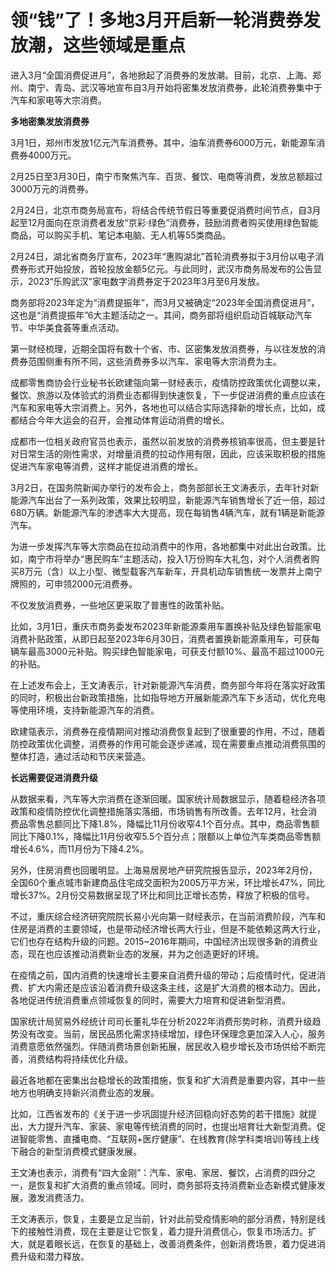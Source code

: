 # 领“钱”了！多地3月开启新一轮消费券发放潮，这些领域是重点

进入3月“全国消费促进月”，各地掀起了消费券的发放潮。目前，北京、上海、郑州、南宁、青岛、武汉等地宣布自3月开始将密集发放消费券，此轮消费券集中于汽车和家电等大宗消费。

**多地密集发放消费券**

3月1日，郑州市发放1亿元汽车消费券。其中，油车消费券6000万元，新能源车消费券4000万元。

2月25日至3月30日，南宁市聚焦汽车、百货、餐饮、电商等消费，发放总额超过3000万元的消费券。

2月24日，北京市商务局宣布，将结合传统节假日等重要促消费时间节点，自3月起至12月面向在京消费者发放“京彩·绿色”消费券，鼓励消费者购买使用绿色智能商品，可以购买手机、笔记本电脑、无人机等55类商品。

2月24日，湖北省商务厅宣布，2023年“惠购湖北”首轮消费券拟于3月份以电子消费券形式开始投放，首轮投放金额5亿元。与此同时，武汉市商务局发布的公告显示，2023“乐购武汉”家电数字消费券定于2023年3月至6月发放。

商务部将2023年定为“消费提振年”，而3月又被确定“2023年全国消费促进月”，这也是“消费提振年”6大主题活动之一。其间，商务部将组织启动百城联动汽车节、中华美食荟等重点活动。

第一财经梳理，近期全国将有数十个省、市、区密集发放消费券，与以往发放的消费券范围侧重有所不同，这些消费券多以汽车、家电等大宗消费为主。

成都零售商协会行业秘书长欧建瓴向第一财经表示，疫情防控政策优化调整以来，餐饮、旅游以及体验式的消费业态都得到快速恢复，下一步促进消费的重点应该在汽车和家电等大宗消费上。另外，各地也可以结合实际选择新的增长点，比如，成都结合今年大运会的召开，会推动体育运动消费的增长。

成都市一位相关政府官员也表示，虽然以前发放的消费券核销率很高，但主要是针对日常生活的刚性需求，对增量消费的拉动作用有限，因此，应该采取积极的措施促进汽车家电等消费，这样才能促进消费的增长。

3月2日，在国务院新闻办举行的发布会上，商务部部长王文涛表示，去年针对新能源汽车出台了一系列政策，效果比较明显，新能源汽车销售增长了近一倍，超过680万辆。新能源汽车的渗透率大大提高，现在每销售4辆汽车，就有1辆是新能源汽车。

为进一步发挥汽车等大宗商品在拉动消费中的作用，各地都集中对此出台政策。比如，南宁市将举办“惠民购车”主题活动，投入1万份购车大礼包，对个人消费者购买8万元（含）以上小型、微型载客汽车新车，开具机动车销售统一发票并上南宁牌照的，可申领2000元消费券。

不仅发放消费券，一些地区更采取了普惠性的政策补贴。

比如，3月1日，重庆市商务委发布2023年新能源乘用车置换补贴及绿色智能家电消费补贴政策，从即日起至2023年6月30日，消费者置换新能源乘用车，可获每辆车最高3000元补贴。购买绿色智能家电，可获支付额10%、最高不超过1000元的补贴。

在上述发布会上，王文涛表示，针对新能源汽车消费，商务部今年将在落实好政策的同时，积极出台新政策措施，比如指导地方开展新能源汽车下乡活动，优化充电等使用环境，支持新能源汽车的消费。

欧建瓴表示，消费券在疫情期间对推动消费恢复起到了很重要的作用，不过，随着防控政策优化调整，消费券的作用可能会逐步递减，现在需要重点推动消费氛围的整体打造，通过活动和节庆来营造。

**长远需要促进消费升级**

从数据来看，汽车等大宗消费在逐渐回暖。国家统计局数据显示，随着稳经济各项政策和疫情防控优化调整措施落实落细，市场销售有所改善。去年12月，社会消费品零售总额同比下降1.8%，降幅比11月份收窄4.1个百分点。其中，商品零售额同比下降0.1%，降幅比11月份收窄5.5个百分点；限额以上单位汽车类商品零售额增长4.6%，而11月份为下降4.2%。

另外，住房消费也回暖明显。上海易居房地产研究院报告显示，2023年2月份，全国60个重点城市新建商品住宅成交面积为2005万平方米，环比增长47%，同比增长37%。2月份交易数据呈现了环比和同比正增长态势，释放了积极的信号。

不过，重庆综合经济研究院院长易小光向第一财经表示，在当前消费阶段，汽车和住房是消费的主要领域，也是带动经济增长两大行业，但是不能依赖这两大行业，它们也存在结构升级的问题。2015~2016年期间，中国经济出现很多新的消费业态，现在也应该推动消费新业态的发展，并为之创造更好的环境。

在疫情之前，国内消费的快速增长主要来自消费升级的带动；后疫情时代，促进消费、扩大内需还是应该沿着消费升级这条主线，这是扩大消费的根本动力。因此，各地促进传统消费重点领域恢复的同时，需要大力培育和促进新型消费。

国家统计局贸易外经统计司司长董礼华在分析2022年消费形势时称，消费升级趋势没有改变。当前，居民品质化需求持续增加，绿色环保理念更加深入人心，服务消费意愿依然强烈。伴随消费场景创新拓展，居民收入稳步增长及市场供给不断完善，消费结构将持续优化升级。

最近各地都在密集出台稳增长的政策措施，恢复和扩大消费是重要内容，其中一些地方也明确支持新兴消费业态的发展。

比如，江西省发布的《关于进一步巩固提升经济回稳向好态势的若干措施》就提出，大力提升汽车、家装、家电等传统消费的同时，也提出培育壮大新型消费。促进智能零售、直播电商、“互联网+医疗健康”、在线教育(除学科类培训)等线上线下融合的新型消费模式健康发展。

王文涛也表示，消费有“四大金刚”：汽车、家电、家居、餐饮，占消费的四分之一，是恢复和扩大消费的重点领域。同时，商务部将支持消费新业态新模式健康发展，激发消费活力。

王文涛表示，恢复，主要是立足当前，针对此前受疫情影响的部分消费，特别是线下的接触性消费，现在主要是让它恢复，着力提升消费信心，恢复市场活力。扩大，就是着眼长远，在恢复的基础上，改善消费条件，创新消费场景，着力促进消费升级和潜力释放。

